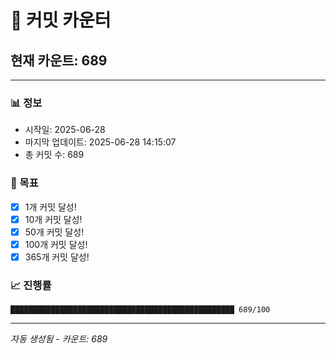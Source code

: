 # 🔢 커밋 카운터

## 현재 카운트: 689

---

### 📊 정보
- 시작일: 2025-06-28
- 마지막 업데이트: 2025-06-28 14:15:07
- 총 커밋 수: 689

### 🎯 목표
- [x] 1개 커밋 달성!
- [x] 10개 커밋 달성!
- [x] 50개 커밋 달성!
- [x] 100개 커밋 달성!
- [x] 365개 커밋 달성!

### 📈 진행률
```
██████████████████████████████████████████████████ 689/100
```

---
*자동 생성됨 - 카운트: 689*
